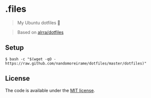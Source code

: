 # .files

> My Ubuntu dotfiles :dancers:

> Based on [alrra/dotfiles](https://github.com/alrra/dotfiles)

## Setup

```
$ bash -c "$(wget -qO - https://raw.github.com/nandomoreirame/dotfiles/master/dotfiles)"
```

## License

The code is available under the [MIT license](/LICENSE).
